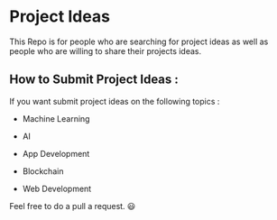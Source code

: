 # Project Ideas

This Repo is for people who are searching for project ideas as well as people who are willing to share their projects ideas.

## How to Submit Project Ideas :

If you want submit project ideas on the following topics :

- Machine Learning

- AI

- App Development

- Blockchain

- Web Development

Feel free to do a pull a request. 😃

  

